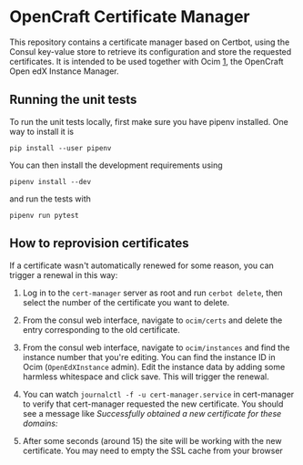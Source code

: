 OpenCraft Certificate Manager
=============================

This repository contains a certificate manager based on Certbot, using the Consul key-value store to retrieve its configuration and store the requested certificates.  It is intended to be used together with Ocim [1], the OpenCraft Open edX Instance Manager.

[1]: https://github.com/open-craft/opencraft

Running the unit tests
----------------------

To run the unit tests locally, first make sure you have pipenv installed.  One way to install it is

    pip install --user pipenv

You can then install the development requirements using

    pipenv install --dev

and run the tests with

    pipenv run pytest

How to reprovision certificates
-------------------------------

If a certificate wasn't automatically renewed for some reason, you can trigger a renewal in this way:

1. Log in to the `cert-manager` server as root and run `cerbot delete`, then select the number of the certificate you want to delete.

2. From the consul web interface, navigate to `ocim/certs` and delete the entry corresponding to the old certificate.

3. From the consul web interface, navigate to `ocim/instances` and find the instance number that you're editing. You can find the instance ID in Ocim (`OpenEdXInstance` admin). Edit the instance data by adding some harmless whitespace and click save. This will trigger the renewal.

4. You can watch `journalctl -f -u cert-manager.service` in cert-manager to verify that cert-manager requested the new certificate. You should see a message like _Successfully obtained a new certificate for these domains:_

5. After some seconds (around 15) the site will be working with the new certificate. You may need to empty the SSL cache from your browser
